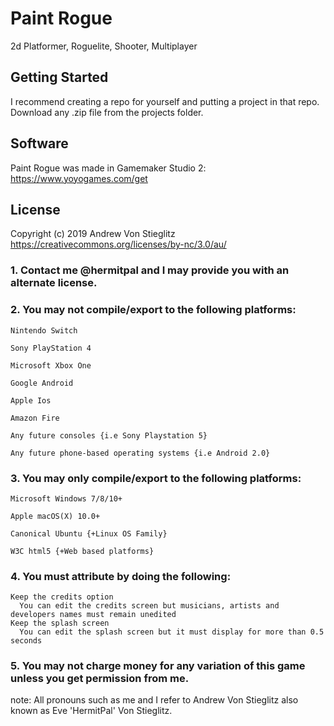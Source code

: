 # Paint Rogue

2d Platformer, Roguelite, Shooter, Multiplayer

## Getting Started

I recommend creating a repo for yourself and putting a project in that repo.
Download any .zip file from the projects folder.

## Software

Paint Rogue was made in Gamemaker Studio 2: https://www.yoyogames.com/get

## License

Copyright (c) 2019 Andrew Von Stieglitz
https://creativecommons.org/licenses/by-nc/3.0/au/

### 1. Contact me @hermitpal and I may provide you with an alternate license.
### 2. You may not compile/export to the following platforms:
    Nintendo Switch
    
    Sony PlayStation 4
    
    Microsoft Xbox One
    
    Google Android 
    
    Apple Ios
    
    Amazon Fire
    
    Any future consoles {i.e Sony Playstation 5}
    
    Any future phone-based operating systems {i.e Android 2.0}
    
### 3. You may only compile/export to the following platforms:
    Microsoft Windows 7/8/10+
    
    Apple macOS(X) 10.0+
    
    Canonical Ubuntu {+Linux OS Family}
    
    W3C html5 {+Web based platforms}
    
### 4. You must attribute by doing the following:
    Keep the credits option
      You can edit the credits screen but musicians, artists and developers names must remain unedited
    Keep the splash screen
      You can edit the splash screen but it must display for more than 0.5 seconds
      
### 5. You may not charge money for any variation of this game unless you get permission from me.

note: All pronouns such as me and I refer to Andrew Von Stieglitz also known as Eve 'HermitPal' Von Stieglitz.

